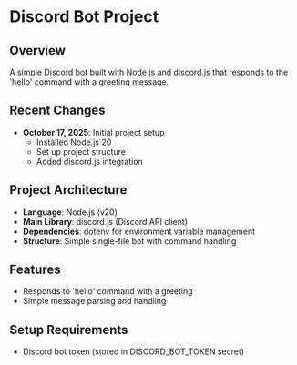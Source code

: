 # Discord Bot Project

## Overview
A simple Discord bot built with Node.js and discord.js that responds to the 'hello' command with a greeting message.

## Recent Changes
- **October 17, 2025**: Initial project setup
  - Installed Node.js 20
  - Set up project structure
  - Added discord.js integration

## Project Architecture
- **Language**: Node.js (v20)
- **Main Library**: discord.js (Discord API client)
- **Dependencies**: dotenv for environment variable management
- **Structure**: Simple single-file bot with command handling

## Features
- Responds to 'hello' command with a greeting
- Simple message parsing and handling

## Setup Requirements
- Discord bot token (stored in DISCORD_BOT_TOKEN secret)
